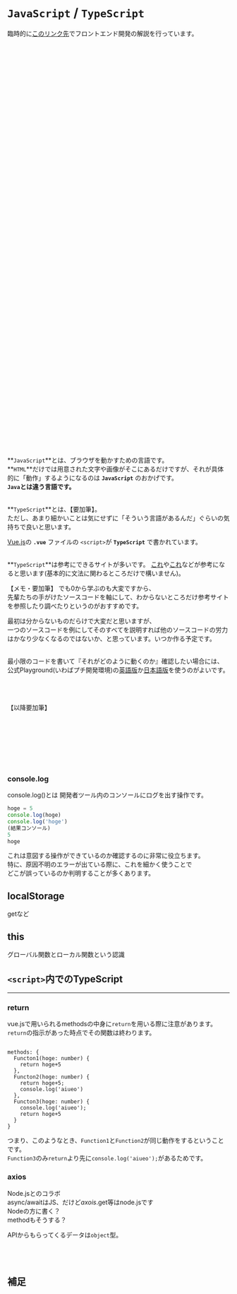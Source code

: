 # `JavaScript` / `TypeScript`

臨時的に[このリンク先](https://hibiya-itchief.github.io/quaint-docs/developer/fortraining/)でフロントエンド開発の解説を行っています。


<br><br><br><br><br><br><br><br><br><br><br><br><br><br><br><br><br><br><br><br><br><br><br><br><br><br><br><br><br><br><br><br><br><br><br><br><br><br><br><br><br><br><br><br><br><br><br><br><br><br><br><br><br><br>


**`JavaScript`**とは、ブラウザを動かすための言語です。<br>
**`HTML`**だけでは用意された文字や画像がそこにあるだけですが、それが具体的に「動作」するようになるのは **`JavaScript`** のおかげです。<br>
**`Java`とは違う言語です。**<br>
<br>

**`TypeScript`**とは、【要加筆】。<br>
ただし、あまり細かいことは気にせずに「そういう言語があるんだ」ぐらいの気持ちで良いと思います。<br>

[Vue.js](https://hibiya-itchief.github.io/quaint-docs/developer/vue-js/#script)の **`.vue`** ファイルの `<script>`が **`TypeScript`** で書かれています。<br>
<br>

**`TypeScript`**は参考にできるサイトが多いです。
[これ](https://typescriptbook.jp/overview)や[これ](https://typescript-jp.gitbook.io/deep-dive/getting-started)などが参考になると思います(基本的に文法に関わるところだけで構いません)。<br>

【メモ・要加筆】
でも0から学ぶのも大変ですから、<br>
先輩たちの手がけたソースコードを軸にして、わからないところだけ参考サイトを参照したり調べたりというのがおすすめです。<br>

最初は分からないものだらけで大変だと思いますが、<br>
一つのソースコードを例にしてそのすべてを説明すれば他のソースコードの労力はかなり少なくなるのではないか、と思っています。いつか作る予定です。<br>
<br>

最小限のコードを書いて『それがどのように動くのか』確認したい場合には、<br>
公式Playground(いわばプチ開発環境)の[英語版](https://www.typescriptlang.org/play)か[日本語版](https://www.typescriptlang.org/ja/play)を使うのがよいです。
<br><br><br><br>

【以降要加筆】
<br><br><br><br>
<br><br><br><br>
### console.log
console.log()とは
開発者ツール内のコンソールにログを出す操作です。
```javascript
hoge = 5
console.log(hoge)
console.log('hoge')
(結果コンソール)
5
hoge
```
これは意図する操作ができているのか確認するのに非常に役立ちます。<br>
特に、原因不明のエラーが出ている際に、これを細かく使うことで<br>
どこが誤っているのか判明することが多くあります。<br>

## localStorage
getなど






## this
グローバル関数とローカル関数という認識




## `<script>`内でのTypeScript
---
### return
vue.jsで用いられるmethodsの中身に`return`を用いる際に注意があります。<br>
`return`の指示があった時点でその関数は終わります。<br>

```vue

methods: {
  Functon1(hoge: number) {
    return hoge+5
  },
  Functon2(hoge: number) {
    return hoge+5;
    console.log('aiueo')
  },
  Functon3(hoge: number) {
    console.log('aiueo');
    return hoge+5
  }
}
```
つまり、このようなとき、`Function1`と`Function2`が同じ動作をするということです。<br>
`Function3`のみ`return`より先に`console.log('aiueo');`があるためです。<br>



### axios

Node.jsとのコラボ<br>
async/awaitはJS、だけど$axois.$get等はnode.jsです<br>
Nodeの方に書く？<br>
methodもそうする？<gr>

APIからもらってくるデータは`object`型。<br><br><br><br>

## 補足

<br><br><br><br>